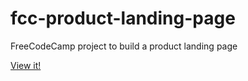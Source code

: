 # fcc-product-landing-page
FreeCodeCamp project to build a product landing page

[View it!](https://pwrignall.github.io/fcc-product-landing-page/)